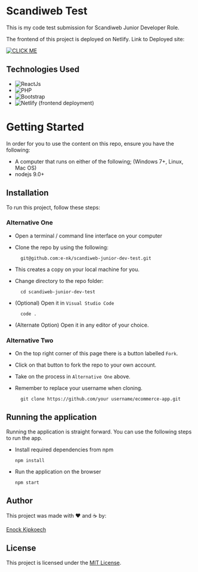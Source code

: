 # Scandiweb Test

This is my code test submission for Scandiweb Junior Developer Role.

The frontend of this project is deployed on Netlify.
Link to Deployed site:

[![CLICK ME](https://img.shields.io/badge/Click%20Me-red?style=for-the-badge)](https://enock-scandiweb-test.netlify.app/)

## Technologies Used
- ![ReactJs](https://img.shields.io/badge/reactjs-%231572B6.svg?style=for-the-badge&logo=react&logoColor=white)
- ![PHP](https://img.shields.io/badge/PHP-%231572B6.svg?style=for-the-badge&logo=PHP&logoColor=white)
- ![Bootstrap](https://img.shields.io/badge/bootstrap-%231572B6.svg?style=for-the-badge&logo=bootstrap&logoColor=white)
- ![Netlify](https://img.shields.io/badge/netlify-%231572B6.svg?style=for-the-badge&logo=netlify&logoColor=white) (frontend deployment)

# Getting Started
In order for you to use the content on this repo, ensure you have the following:
- A computer that runs on either of the following; (Windows 7+, Linux, Mac OS)
- nodejs 9.0+

## Installation
To run this project, follow these steps:
### Alternative One
- Open a terminal / command line interface on your computer
- Clone the repo by using the following:

        git@github.com:e-nk/scandiweb-junior-dev-test.git
- This creates a copy on your local machine for you.
- Change directory to the repo folder:

        cd scandiweb-junior-dev-test

- (Optional) Open it in ``Visual Studio Code``

        code .
- (Alternate Option) Open it in any editor of your choice.



### Alternative Two
- On the top right corner of this page there is a button labelled ``Fork``.
- Click on that button to fork the repo to your own account.
- Take on the process in ``Alternative One`` above.
- Remember to replace your username when cloning.

        git clone https://github.com/your username/ecommerce-app.git

## Running the application
Running the application is straight forward. You can use the following steps to run the app.

- Install required dependencies from npm

      npm install
- Run the application on the browser

      npm start



## Author
This project was made with ❤️ and ☕ by:

[Enock Kipkoech](https://github.com/e-nk)

## License

This project is licensed under the [MIT License](https://opensource.org/licenses/MIT).